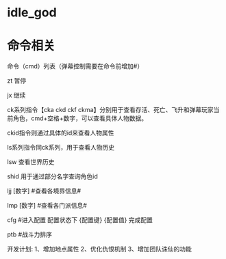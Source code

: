 # idle_god
# 命令相关
命令（cmd）列表（弹幕控制需要在命令前增加#）

zt 暂停

jx 继续

ck系列指令【cka ckd ckf ckma】分别用于查看存活、死亡、飞升和弹幕玩家当前角色，cmd+空格+数字，可以查看具体人物数据。

ckid指令则通过具体的id来查看人物属性

ls系列指令同ck系列，用于查看人物历史

lsw 查看世界历史

shid 用于通过部分名字查询角色id

ljj [数字] #查看各境界信息#

lmp [数字] #查看各门派信息#

cfg #进入配置 配置状态下 {配置键} {配置值} 完成配置

ptb #战斗力排序

开发计划:
1、增加地点属性
2、优化仇恨机制
3、增加团队诛仙的功能